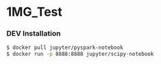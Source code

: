 # 1MG_Test

### DEV Installation

```sh
$ docker pull jupyter/pyspark-notebook
$ docker run -p 8888:8888 jupyter/scipy-notebook
```
